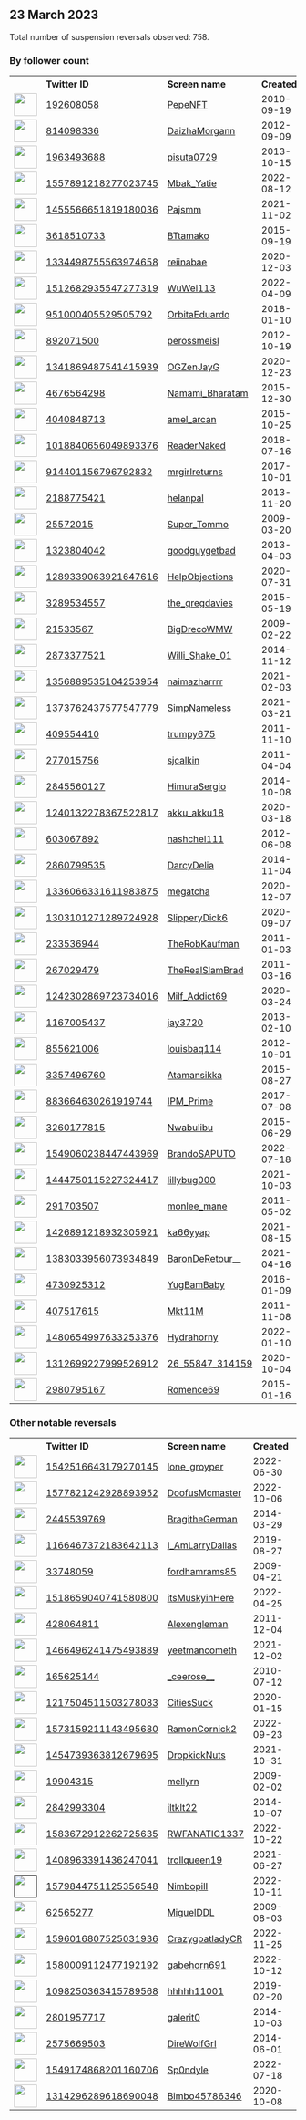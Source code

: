 
## 23 March 2023
Total number of suspension reversals observed: 758.

### By follower count
<table><tr><th></th><th align="left">Twitter ID</th><th align="left">Screen name</th>
<th align="left">Created</th><th align="left">Status</th><th align="left">Suspended</th><th align="left">Followers</th>
<tr><td><a href="https://pbs.twimg.com/profile_images/1477061966317461504/WUzVJE-U_normal.jpg"><img src="https://pbs.twimg.com/profile_images/1477061966317461504/WUzVJE-U_normal.jpg" width="40px" height="40px" align="center"/></a></td><td><a href="https://twitter.com/intent/user?user_id=192608058">192608058</a></td><td><a href="https://twitter.com/PepeNFT">PepeNFT</a></td><td>2010-09-19</td><td align="center"></td><td>2022-02-23</td><td>1615906</td></tr>
<tr><td><a href="https://pbs.twimg.com/profile_images/1630306755816345600/8Hio8GfF_normal.jpg"><img src="https://pbs.twimg.com/profile_images/1630306755816345600/8Hio8GfF_normal.jpg" width="40px" height="40px" align="center"/></a></td><td><a href="https://twitter.com/intent/user?user_id=814098336">814098336</a></td><td><a href="https://twitter.com/DaizhaMorgann">DaizhaMorgann</a></td><td>2012-09-09</td><td align="center"></td><td></td><td>391550</td></tr>
<tr><td><a href="https://pbs.twimg.com/profile_images/1355027913763024898/jFRhb3UI_normal.jpg"><img src="https://pbs.twimg.com/profile_images/1355027913763024898/jFRhb3UI_normal.jpg" width="40px" height="40px" align="center"/></a></td><td><a href="https://twitter.com/intent/user?user_id=1963493688">1963493688</a></td><td><a href="https://twitter.com/pisuta0729">pisuta0729</a></td><td>2013-10-15</td><td align="center"></td><td>2023-02-03</td><td>86938</td></tr>
<tr><td><a href="https://pbs.twimg.com/profile_images/1574538150667440128/TUQFkak__normal.jpg"><img src="https://pbs.twimg.com/profile_images/1574538150667440128/TUQFkak__normal.jpg" width="40px" height="40px" align="center"/></a></td><td><a href="https://twitter.com/intent/user?user_id=1557891218277023745">1557891218277023745</a></td><td><a href="https://twitter.com/Mbak_Yatie">Mbak_Yatie</a></td><td>2022-08-12</td><td align="center">🔒</td><td>2023-01-07</td><td>83374</td></tr>
<tr><td><a href="https://pbs.twimg.com/profile_images/1637107429790867456/9o19xAWv_normal.jpg"><img src="https://pbs.twimg.com/profile_images/1637107429790867456/9o19xAWv_normal.jpg" width="40px" height="40px" align="center"/></a></td><td><a href="https://twitter.com/intent/user?user_id=1455566651819180036">1455566651819180036</a></td><td><a href="https://twitter.com/Pajsmm">Pajsmm</a></td><td>2021-11-02</td><td align="center"></td><td>2022-08-15</td><td>58053</td></tr>
<tr><td><a href="https://pbs.twimg.com/profile_images/1585459670021382145/Gr_bE9SG_normal.jpg"><img src="https://pbs.twimg.com/profile_images/1585459670021382145/Gr_bE9SG_normal.jpg" width="40px" height="40px" align="center"/></a></td><td><a href="https://twitter.com/intent/user?user_id=3618510733">3618510733</a></td><td><a href="https://twitter.com/BTtamako">BTtamako</a></td><td>2015-09-19</td><td align="center"></td><td>2023-02-15</td><td>56180</td></tr>
<tr><td><a href="https://pbs.twimg.com/profile_images/1640862967930449920/CZd_wWeP_normal.jpg"><img src="https://pbs.twimg.com/profile_images/1640862967930449920/CZd_wWeP_normal.jpg" width="40px" height="40px" align="center"/></a></td><td><a href="https://twitter.com/intent/user?user_id=1334498755563974658">1334498755563974658</a></td><td><a href="https://twitter.com/reiinabae">reiinabae</a></td><td>2020-12-03</td><td align="center"></td><td>2023-01-06</td><td>45630</td></tr>
<tr><td><a href="https://pbs.twimg.com/profile_images/1517222273039708161/98wNOFut_normal.jpg"><img src="https://pbs.twimg.com/profile_images/1517222273039708161/98wNOFut_normal.jpg" width="40px" height="40px" align="center"/></a></td><td><a href="https://twitter.com/intent/user?user_id=1512682935547277319">1512682935547277319</a></td><td><a href="https://twitter.com/WuWei113">WuWei113</a></td><td>2022-04-09</td><td align="center"></td><td>2022-04-27</td><td>39682</td></tr>
<tr><td><a href="https://pbs.twimg.com/profile_images/1393968764178345986/IUagssHz_normal.jpg"><img src="https://pbs.twimg.com/profile_images/1393968764178345986/IUagssHz_normal.jpg" width="40px" height="40px" align="center"/></a></td><td><a href="https://twitter.com/intent/user?user_id=951000405529505792">951000405529505792</a></td><td><a href="https://twitter.com/OrbitaEduardo">OrbitaEduardo</a></td><td>2018-01-10</td><td align="center"></td><td></td><td>24428</td></tr>
<tr><td><a href="https://pbs.twimg.com/profile_images/1013074744957120513/IOOdNBJn_normal.jpg"><img src="https://pbs.twimg.com/profile_images/1013074744957120513/IOOdNBJn_normal.jpg" width="40px" height="40px" align="center"/></a></td><td><a href="https://twitter.com/intent/user?user_id=892071500">892071500</a></td><td><a href="https://twitter.com/perossmeisl">perossmeisl</a></td><td>2012-10-19</td><td align="center"></td><td></td><td>20188</td></tr>
<tr><td><a href="https://pbs.twimg.com/profile_images/1664413583965405189/2ru8LS0L_normal.jpg"><img src="https://pbs.twimg.com/profile_images/1664413583965405189/2ru8LS0L_normal.jpg" width="40px" height="40px" align="center"/></a></td><td><a href="https://twitter.com/intent/user?user_id=1341869487541415939">1341869487541415939</a></td><td><a href="https://twitter.com/OGZenJayG">OGZenJayG</a></td><td>2020-12-23</td><td align="center"></td><td></td><td>20178</td></tr>
<tr><td><a href="https://pbs.twimg.com/profile_images/1676645778859921409/17fso4T9_normal.jpg"><img src="https://pbs.twimg.com/profile_images/1676645778859921409/17fso4T9_normal.jpg" width="40px" height="40px" align="center"/></a></td><td><a href="https://twitter.com/intent/user?user_id=4676564298">4676564298</a></td><td><a href="https://twitter.com/Namami_Bharatam">Namami_Bharatam</a></td><td>2015-12-30</td><td align="center"></td><td></td><td>16742</td></tr>
<tr><td><a href="https://pbs.twimg.com/profile_images/1638536412222898177/wJLrMK-R_normal.jpg"><img src="https://pbs.twimg.com/profile_images/1638536412222898177/wJLrMK-R_normal.jpg" width="40px" height="40px" align="center"/></a></td><td><a href="https://twitter.com/intent/user?user_id=4040848713">4040848713</a></td><td><a href="https://twitter.com/amel_arcan">amel_arcan</a></td><td>2015-10-25</td><td align="center">👋</td><td>2022-05-31</td><td>15723</td></tr>
<tr><td><a href="https://pbs.twimg.com/profile_images/1323276491535261697/0UlKvuK3_normal.jpg"><img src="https://pbs.twimg.com/profile_images/1323276491535261697/0UlKvuK3_normal.jpg" width="40px" height="40px" align="center"/></a></td><td><a href="https://twitter.com/intent/user?user_id=1018840656049893376">1018840656049893376</a></td><td><a href="https://twitter.com/ReaderNaked">ReaderNaked</a></td><td>2018-07-16</td><td align="center"></td><td>2023-02-02</td><td>14164</td></tr>
<tr><td><a href="https://pbs.twimg.com/profile_images/1564447874125283329/-9nBxQ5__normal.jpg"><img src="https://pbs.twimg.com/profile_images/1564447874125283329/-9nBxQ5__normal.jpg" width="40px" height="40px" align="center"/></a></td><td><a href="https://twitter.com/intent/user?user_id=914401156796792832">914401156796792832</a></td><td><a href="https://twitter.com/mrgirlreturns">mrgirlreturns</a></td><td>2017-10-01</td><td align="center"></td><td>2023-03-21</td><td>13604</td></tr>
<tr><td><a href="https://pbs.twimg.com/profile_images/1674866661973712929/6AehD7Fl_normal.jpg"><img src="https://pbs.twimg.com/profile_images/1674866661973712929/6AehD7Fl_normal.jpg" width="40px" height="40px" align="center"/></a></td><td><a href="https://twitter.com/intent/user?user_id=2188775421">2188775421</a></td><td><a href="https://twitter.com/helanpal">helanpal</a></td><td>2013-11-20</td><td align="center"></td><td>2023-02-06</td><td>13310</td></tr>
<tr><td><a href="https://pbs.twimg.com/profile_images/683639369522089984/kQEdX2Ne_normal.png"><img src="https://pbs.twimg.com/profile_images/683639369522089984/kQEdX2Ne_normal.png" width="40px" height="40px" align="center"/></a></td><td><a href="https://twitter.com/intent/user?user_id=25572015">25572015</a></td><td><a href="https://twitter.com/Super_Tommo">Super_Tommo</a></td><td>2009-03-20</td><td align="center"></td><td>2022-12-21</td><td>13268</td></tr>
<tr><td><a href="https://pbs.twimg.com/profile_images/1607941739607896065/yRfmVPOf_normal.jpg"><img src="https://pbs.twimg.com/profile_images/1607941739607896065/yRfmVPOf_normal.jpg" width="40px" height="40px" align="center"/></a></td><td><a href="https://twitter.com/intent/user?user_id=1323804042">1323804042</a></td><td><a href="https://twitter.com/goodguygetbad">goodguygetbad</a></td><td>2013-04-03</td><td align="center"></td><td>2023-02-04</td><td>11684</td></tr>
<tr><td><a href="https://pbs.twimg.com/profile_images/1570437264240672768/alsRz3ff_normal.jpg"><img src="https://pbs.twimg.com/profile_images/1570437264240672768/alsRz3ff_normal.jpg" width="40px" height="40px" align="center"/></a></td><td><a href="https://twitter.com/intent/user?user_id=1289339063921647616">1289339063921647616</a></td><td><a href="https://twitter.com/HelpObjections">HelpObjections</a></td><td>2020-07-31</td><td align="center">🔒</td><td>2022-09-21</td><td>11555</td></tr>
<tr><td><a href="https://pbs.twimg.com/profile_images/1017252198961557504/uH8RhwTM_normal.jpg"><img src="https://pbs.twimg.com/profile_images/1017252198961557504/uH8RhwTM_normal.jpg" width="40px" height="40px" align="center"/></a></td><td><a href="https://twitter.com/intent/user?user_id=3289534557">3289534557</a></td><td><a href="https://twitter.com/the_gregdavies">the_gregdavies</a></td><td>2015-05-19</td><td align="center"></td><td>2023-03-15</td><td>10661</td></tr>
<tr><td><a href="https://pbs.twimg.com/profile_images/1660927034380500992/ezPx20qP_normal.jpg"><img src="https://pbs.twimg.com/profile_images/1660927034380500992/ezPx20qP_normal.jpg" width="40px" height="40px" align="center"/></a></td><td><a href="https://twitter.com/intent/user?user_id=21533567">21533567</a></td><td><a href="https://twitter.com/BigDrecoWMW">BigDrecoWMW</a></td><td>2009-02-22</td><td align="center"></td><td>2023-02-06</td><td>10444</td></tr>
<tr><td><a href="https://pbs.twimg.com/profile_images/1348275536754302977/hFaLycwT_normal.jpg"><img src="https://pbs.twimg.com/profile_images/1348275536754302977/hFaLycwT_normal.jpg" width="40px" height="40px" align="center"/></a></td><td><a href="https://twitter.com/intent/user?user_id=2873377521">2873377521</a></td><td><a href="https://twitter.com/Willi_Shake_01">Willi_Shake_01</a></td><td>2014-11-12</td><td align="center"></td><td>2023-01-19</td><td>9788</td></tr>
<tr><td><a href="https://pbs.twimg.com/profile_images/1567453649936482304/gIiSj9Z0_normal.jpg"><img src="https://pbs.twimg.com/profile_images/1567453649936482304/gIiSj9Z0_normal.jpg" width="40px" height="40px" align="center"/></a></td><td><a href="https://twitter.com/intent/user?user_id=1356889535104253954">1356889535104253954</a></td><td><a href="https://twitter.com/naimazharrrr">naimazharrrr</a></td><td>2021-02-03</td><td align="center"></td><td>2022-09-09</td><td>9362</td></tr>
<tr><td><a href="https://pbs.twimg.com/profile_images/1594737714682744833/bLoe-0nG_normal.jpg"><img src="https://pbs.twimg.com/profile_images/1594737714682744833/bLoe-0nG_normal.jpg" width="40px" height="40px" align="center"/></a></td><td><a href="https://twitter.com/intent/user?user_id=1373762437577547779">1373762437577547779</a></td><td><a href="https://twitter.com/SimpNameless">SimpNameless</a></td><td>2021-03-21</td><td align="center"></td><td>2023-02-03</td><td>8108</td></tr>
<tr><td><a href="https://pbs.twimg.com/profile_images/1268219936058589185/DdWsib0r_normal.jpg"><img src="https://pbs.twimg.com/profile_images/1268219936058589185/DdWsib0r_normal.jpg" width="40px" height="40px" align="center"/></a></td><td><a href="https://twitter.com/intent/user?user_id=409554410">409554410</a></td><td><a href="https://twitter.com/trumpy675">trumpy675</a></td><td>2011-11-10</td><td align="center"></td><td></td><td>7536</td></tr>
<tr><td><a href="https://pbs.twimg.com/profile_images/1525088560017297408/8h003T-a_normal.jpg"><img src="https://pbs.twimg.com/profile_images/1525088560017297408/8h003T-a_normal.jpg" width="40px" height="40px" align="center"/></a></td><td><a href="https://twitter.com/intent/user?user_id=277015756">277015756</a></td><td><a href="https://twitter.com/sjcalkin">sjcalkin</a></td><td>2011-04-04</td><td align="center"></td><td>2023-03-03</td><td>7465</td></tr>
<tr><td><a href="https://pbs.twimg.com/profile_images/1651379140136771586/BPSCec13_normal.jpg"><img src="https://pbs.twimg.com/profile_images/1651379140136771586/BPSCec13_normal.jpg" width="40px" height="40px" align="center"/></a></td><td><a href="https://twitter.com/intent/user?user_id=2845560127">2845560127</a></td><td><a href="https://twitter.com/HimuraSergio">HimuraSergio</a></td><td>2014-10-08</td><td align="center"></td><td>2023-02-05</td><td>7299</td></tr>
<tr><td><a href="https://pbs.twimg.com/profile_images/1679384952037834754/dAsXPC6Z_normal.jpg"><img src="https://pbs.twimg.com/profile_images/1679384952037834754/dAsXPC6Z_normal.jpg" width="40px" height="40px" align="center"/></a></td><td><a href="https://twitter.com/intent/user?user_id=1240132278367522817">1240132278367522817</a></td><td><a href="https://twitter.com/akku_akku18">akku_akku18</a></td><td>2020-03-18</td><td align="center"></td><td></td><td>7113</td></tr>
<tr><td><a href="https://pbs.twimg.com/profile_images/1506529035236560897/Gtnm4e2Y_normal.jpg"><img src="https://pbs.twimg.com/profile_images/1506529035236560897/Gtnm4e2Y_normal.jpg" width="40px" height="40px" align="center"/></a></td><td><a href="https://twitter.com/intent/user?user_id=603067892">603067892</a></td><td><a href="https://twitter.com/nashchel111">nashchel111</a></td><td>2012-06-08</td><td align="center"></td><td>2022-09-20</td><td>7016</td></tr>
<tr><td><a href="https://pbs.twimg.com/profile_images/863065365932384256/e8lLenBO_normal.jpg"><img src="https://pbs.twimg.com/profile_images/863065365932384256/e8lLenBO_normal.jpg" width="40px" height="40px" align="center"/></a></td><td><a href="https://twitter.com/intent/user?user_id=2860799535">2860799535</a></td><td><a href="https://twitter.com/DarcyDelia">DarcyDelia</a></td><td>2014-11-04</td><td align="center"></td><td></td><td>6878</td></tr>
<tr><td><a href="https://pbs.twimg.com/profile_images/1498678264231047178/VBNX_sfM_normal.jpg"><img src="https://pbs.twimg.com/profile_images/1498678264231047178/VBNX_sfM_normal.jpg" width="40px" height="40px" align="center"/></a></td><td><a href="https://twitter.com/intent/user?user_id=1336066331611983875">1336066331611983875</a></td><td><a href="https://twitter.com/megatcha">megatcha</a></td><td>2020-12-07</td><td align="center">🚫</td><td>2022-07-03</td><td>6334</td></tr>
<tr><td><a href="https://pbs.twimg.com/profile_images/1303792278125735936/Q3Ou7KY8_normal.jpg"><img src="https://pbs.twimg.com/profile_images/1303792278125735936/Q3Ou7KY8_normal.jpg" width="40px" height="40px" align="center"/></a></td><td><a href="https://twitter.com/intent/user?user_id=1303101271289724928">1303101271289724928</a></td><td><a href="https://twitter.com/SlipperyDick6">SlipperyDick6</a></td><td>2020-09-07</td><td align="center">👋</td><td>2023-03-15</td><td>6239</td></tr>
<tr><td><a href="https://pbs.twimg.com/profile_images/1645951434242785282/EgjVwbdy_normal.jpg"><img src="https://pbs.twimg.com/profile_images/1645951434242785282/EgjVwbdy_normal.jpg" width="40px" height="40px" align="center"/></a></td><td><a href="https://twitter.com/intent/user?user_id=233536944">233536944</a></td><td><a href="https://twitter.com/TheRobKaufman">TheRobKaufman</a></td><td>2011-01-03</td><td align="center"></td><td></td><td>6098</td></tr>
<tr><td><a href="https://pbs.twimg.com/profile_images/1627741119600594945/xsktjT2O_normal.jpg"><img src="https://pbs.twimg.com/profile_images/1627741119600594945/xsktjT2O_normal.jpg" width="40px" height="40px" align="center"/></a></td><td><a href="https://twitter.com/intent/user?user_id=267029479">267029479</a></td><td><a href="https://twitter.com/TheRealSlamBrad">TheRealSlamBrad</a></td><td>2011-03-16</td><td align="center">👋</td><td></td><td>5100</td></tr>
<tr><td><a href="https://pbs.twimg.com/profile_images/1613068535189868544/pm_jRcAW_normal.jpg"><img src="https://pbs.twimg.com/profile_images/1613068535189868544/pm_jRcAW_normal.jpg" width="40px" height="40px" align="center"/></a></td><td><a href="https://twitter.com/intent/user?user_id=1242302869723734016">1242302869723734016</a></td><td><a href="https://twitter.com/Milf_Addict69">Milf_Addict69</a></td><td>2020-03-24</td><td align="center"></td><td>2023-02-05</td><td>4828</td></tr>
<tr><td><a href="https://pbs.twimg.com/profile_images/980715258770845696/cixYhdug_normal.jpg"><img src="https://pbs.twimg.com/profile_images/980715258770845696/cixYhdug_normal.jpg" width="40px" height="40px" align="center"/></a></td><td><a href="https://twitter.com/intent/user?user_id=1167005437">1167005437</a></td><td><a href="https://twitter.com/jay3720">jay3720</a></td><td>2013-02-10</td><td align="center"></td><td>2023-02-03</td><td>4762</td></tr>
<tr><td><a href="https://pbs.twimg.com/profile_images/1177050882799800322/WFga9gA1_normal.jpg"><img src="https://pbs.twimg.com/profile_images/1177050882799800322/WFga9gA1_normal.jpg" width="40px" height="40px" align="center"/></a></td><td><a href="https://twitter.com/intent/user?user_id=855621006">855621006</a></td><td><a href="https://twitter.com/louisbaq114">louisbaq114</a></td><td>2012-10-01</td><td align="center"></td><td>2023-03-20</td><td>4416</td></tr>
<tr><td><a href="https://pbs.twimg.com/profile_images/1580916389933887491/btsQloS7_normal.jpg"><img src="https://pbs.twimg.com/profile_images/1580916389933887491/btsQloS7_normal.jpg" width="40px" height="40px" align="center"/></a></td><td><a href="https://twitter.com/intent/user?user_id=3357496760">3357496760</a></td><td><a href="https://twitter.com/Atamansikka">Atamansikka</a></td><td>2015-08-27</td><td align="center"></td><td>2022-12-20</td><td>4302</td></tr>
<tr><td><a href="https://pbs.twimg.com/profile_images/1027720598137516032/0UwpoWRc_normal.jpg"><img src="https://pbs.twimg.com/profile_images/1027720598137516032/0UwpoWRc_normal.jpg" width="40px" height="40px" align="center"/></a></td><td><a href="https://twitter.com/intent/user?user_id=883664630261919744">883664630261919744</a></td><td><a href="https://twitter.com/IPM_Prime">IPM_Prime</a></td><td>2017-07-08</td><td align="center"></td><td></td><td>3782</td></tr>
<tr><td><a href="https://pbs.twimg.com/profile_images/1476949171093446656/tObNMPp5_normal.jpg"><img src="https://pbs.twimg.com/profile_images/1476949171093446656/tObNMPp5_normal.jpg" width="40px" height="40px" align="center"/></a></td><td><a href="https://twitter.com/intent/user?user_id=3260177815">3260177815</a></td><td><a href="https://twitter.com/Nwabulibu">Nwabulibu</a></td><td>2015-06-29</td><td align="center"></td><td>2023-03-13</td><td>3221</td></tr>
<tr><td><a href="https://pbs.twimg.com/profile_images/1630424214502092800/n_quwUbX_normal.jpg"><img src="https://pbs.twimg.com/profile_images/1630424214502092800/n_quwUbX_normal.jpg" width="40px" height="40px" align="center"/></a></td><td><a href="https://twitter.com/intent/user?user_id=1549060238447443969">1549060238447443969</a></td><td><a href="https://twitter.com/BrandoSAPUTO">BrandoSAPUTO</a></td><td>2022-07-18</td><td align="center"></td><td>2023-03-21</td><td>3181</td></tr>
<tr><td><a href="https://pbs.twimg.com/profile_images/1456410262307672065/hj03L0WG_normal.jpg"><img src="https://pbs.twimg.com/profile_images/1456410262307672065/hj03L0WG_normal.jpg" width="40px" height="40px" align="center"/></a></td><td><a href="https://twitter.com/intent/user?user_id=1444750115227324417">1444750115227324417</a></td><td><a href="https://twitter.com/lillybug000">lillybug000</a></td><td>2021-10-03</td><td align="center"></td><td>2023-03-17</td><td>3174</td></tr>
<tr><td><a href="https://pbs.twimg.com/profile_images/1597984035913060358/ZALz9MUl_normal.jpg"><img src="https://pbs.twimg.com/profile_images/1597984035913060358/ZALz9MUl_normal.jpg" width="40px" height="40px" align="center"/></a></td><td><a href="https://twitter.com/intent/user?user_id=291703507">291703507</a></td><td><a href="https://twitter.com/monlee_mane">monlee_mane</a></td><td>2011-05-02</td><td align="center"></td><td>2023-01-15</td><td>3155</td></tr>
<tr><td><a href="https://pbs.twimg.com/profile_images/1599486078037422082/S24_Db0h_normal.jpg"><img src="https://pbs.twimg.com/profile_images/1599486078037422082/S24_Db0h_normal.jpg" width="40px" height="40px" align="center"/></a></td><td><a href="https://twitter.com/intent/user?user_id=1426891218932305921">1426891218932305921</a></td><td><a href="https://twitter.com/ka66yyap">ka66yyap</a></td><td>2021-08-15</td><td align="center"></td><td>2023-02-06</td><td>3149</td></tr>
<tr><td><a href="https://pbs.twimg.com/profile_images/1673354688316547074/aX3qvG2L_normal.jpg"><img src="https://pbs.twimg.com/profile_images/1673354688316547074/aX3qvG2L_normal.jpg" width="40px" height="40px" align="center"/></a></td><td><a href="https://twitter.com/intent/user?user_id=1383033956073934849">1383033956073934849</a></td><td><a href="https://twitter.com/BaronDeRetour__">BaronDeRetour__</a></td><td>2021-04-16</td><td align="center">🚫</td><td>2023-01-14</td><td>3024</td></tr>
<tr><td><a href="https://pbs.twimg.com/profile_images/1489214427102846979/r0yH9W6r_normal.jpg"><img src="https://pbs.twimg.com/profile_images/1489214427102846979/r0yH9W6r_normal.jpg" width="40px" height="40px" align="center"/></a></td><td><a href="https://twitter.com/intent/user?user_id=4730925312">4730925312</a></td><td><a href="https://twitter.com/YugBamBaby">YugBamBaby</a></td><td>2016-01-09</td><td align="center"></td><td>2022-09-03</td><td>2946</td></tr>
<tr><td><a href="https://pbs.twimg.com/profile_images/1167516283992268804/SKAtWsek_normal.jpg"><img src="https://pbs.twimg.com/profile_images/1167516283992268804/SKAtWsek_normal.jpg" width="40px" height="40px" align="center"/></a></td><td><a href="https://twitter.com/intent/user?user_id=407517615">407517615</a></td><td><a href="https://twitter.com/Mkt11M">Mkt11M</a></td><td>2011-11-08</td><td align="center"></td><td></td><td>2904</td></tr>
<tr><td><a href="https://pbs.twimg.com/profile_images/1655972203605774336/Lfe-Z2sc_normal.jpg"><img src="https://pbs.twimg.com/profile_images/1655972203605774336/Lfe-Z2sc_normal.jpg" width="40px" height="40px" align="center"/></a></td><td><a href="https://twitter.com/intent/user?user_id=1480654997633253376">1480654997633253376</a></td><td><a href="https://twitter.com/Hydrahorny">Hydrahorny</a></td><td>2022-01-10</td><td align="center"></td><td>2023-02-02</td><td>2894</td></tr>
<tr><td><a href="https://pbs.twimg.com/profile_images/1368118350161862657/7Jnbnd62_normal.jpg"><img src="https://pbs.twimg.com/profile_images/1368118350161862657/7Jnbnd62_normal.jpg" width="40px" height="40px" align="center"/></a></td><td><a href="https://twitter.com/intent/user?user_id=1312699227999526912">1312699227999526912</a></td><td><a href="https://twitter.com/26_55847_314159">26_55847_314159</a></td><td>2020-10-04</td><td align="center">🔒</td><td>2022-04-04</td><td>2663</td></tr>
<tr><td><a href="https://pbs.twimg.com/profile_images/659573262058393604/U4Nsnz9o_normal.jpg"><img src="https://pbs.twimg.com/profile_images/659573262058393604/U4Nsnz9o_normal.jpg" width="40px" height="40px" align="center"/></a></td><td><a href="https://twitter.com/intent/user?user_id=2980795167">2980795167</a></td><td><a href="https://twitter.com/Romence69">Romence69</a></td><td>2015-01-16</td><td align="center"></td><td>2023-02-05</td><td>2581</td></tr>
</table>

### Other notable reversals
<table><tr><th></th><th align="left">Twitter ID</th><th align="left">Screen name</th>
<th align="left">Created</th><th align="left">Status</th><th align="left">Suspended</th><th align="left">Followers</th>
<tr><td><a href="https://pbs.twimg.com/profile_images/1639671449215549441/D3Uh06KZ_normal.jpg"><img src="https://pbs.twimg.com/profile_images/1639671449215549441/D3Uh06KZ_normal.jpg" width="40px" height="40px" align="center"/></a></td><td><a href="https://twitter.com/intent/user?user_id=1542516643179270145">1542516643179270145</a></td><td><a href="https://twitter.com/lone_groyper">lone_groyper</a></td><td>2022-06-30</td><td align="center"></td><td>2022-08-30</td><td>388</td></tr>
<tr><td><a href="https://pbs.twimg.com/profile_images/1643716012452331527/LioRT6zg_normal.jpg"><img src="https://pbs.twimg.com/profile_images/1643716012452331527/LioRT6zg_normal.jpg" width="40px" height="40px" align="center"/></a></td><td><a href="https://twitter.com/intent/user?user_id=1577821242928893952">1577821242928893952</a></td><td><a href="https://twitter.com/DoofusMcmaster">DoofusMcmaster</a></td><td>2022-10-06</td><td align="center"></td><td>2022-12-09</td><td>679</td></tr>
<tr><td><a href="https://pbs.twimg.com/profile_images/1183446580285845509/JG-xt9g7_normal.jpg"><img src="https://pbs.twimg.com/profile_images/1183446580285845509/JG-xt9g7_normal.jpg" width="40px" height="40px" align="center"/></a></td><td><a href="https://twitter.com/intent/user?user_id=2445539769">2445539769</a></td><td><a href="https://twitter.com/BragitheGerman">BragitheGerman</a></td><td>2014-03-29</td><td align="center">👋</td><td>2022-11-06</td><td>582</td></tr>
<tr><td><a href="https://pbs.twimg.com/profile_images/1441450003562733568/wHwjr0Pl_normal.jpg"><img src="https://pbs.twimg.com/profile_images/1441450003562733568/wHwjr0Pl_normal.jpg" width="40px" height="40px" align="center"/></a></td><td><a href="https://twitter.com/intent/user?user_id=1166467372183642113">1166467372183642113</a></td><td><a href="https://twitter.com/I_AmLarryDallas">I_AmLarryDallas</a></td><td>2019-08-27</td><td align="center"></td><td>2022-12-02</td><td>325</td></tr>
<tr><td><a href="https://pbs.twimg.com/profile_images/1232466061146062848/JR5DVmfF_normal.jpg"><img src="https://pbs.twimg.com/profile_images/1232466061146062848/JR5DVmfF_normal.jpg" width="40px" height="40px" align="center"/></a></td><td><a href="https://twitter.com/intent/user?user_id=33748059">33748059</a></td><td><a href="https://twitter.com/fordhamrams85">fordhamrams85</a></td><td>2009-04-21</td><td align="center"></td><td>2023-03-01</td><td>808</td></tr>
<tr><td><a href="https://pbs.twimg.com/profile_images/1647632319342075905/pagp1dom_normal.jpg"><img src="https://pbs.twimg.com/profile_images/1647632319342075905/pagp1dom_normal.jpg" width="40px" height="40px" align="center"/></a></td><td><a href="https://twitter.com/intent/user?user_id=1518659040741580800">1518659040741580800</a></td><td><a href="https://twitter.com/itsMuskyinHere">itsMuskyinHere</a></td><td>2022-04-25</td><td align="center">🚫</td><td>2022-12-12</td><td>152</td></tr>
<tr><td><a href="https://pbs.twimg.com/profile_images/897421921553448963/p-Ph-R7z_normal.jpg"><img src="https://pbs.twimg.com/profile_images/897421921553448963/p-Ph-R7z_normal.jpg" width="40px" height="40px" align="center"/></a></td><td><a href="https://twitter.com/intent/user?user_id=428064811">428064811</a></td><td><a href="https://twitter.com/Alexengleman">Alexengleman</a></td><td>2011-12-04</td><td align="center"></td><td>2023-03-13</td><td>58</td></tr>
<tr><td><a href="https://pbs.twimg.com/profile_images/1639298468379328512/7ExY_ugX_normal.jpg"><img src="https://pbs.twimg.com/profile_images/1639298468379328512/7ExY_ugX_normal.jpg" width="40px" height="40px" align="center"/></a></td><td><a href="https://twitter.com/intent/user?user_id=1466496241475493889">1466496241475493889</a></td><td><a href="https://twitter.com/yeetmancometh">yeetmancometh</a></td><td>2021-12-02</td><td align="center"></td><td>2022-07-21</td><td>453</td></tr>
<tr><td><a href="https://pbs.twimg.com/profile_images/1593101703720493058/6E6uDs58_normal.jpg"><img src="https://pbs.twimg.com/profile_images/1593101703720493058/6E6uDs58_normal.jpg" width="40px" height="40px" align="center"/></a></td><td><a href="https://twitter.com/intent/user?user_id=165625144">165625144</a></td><td><a href="https://twitter.com/_ceerose__">_ceerose__</a></td><td>2010-07-12</td><td align="center"></td><td>2022-11-21</td><td>252</td></tr>
<tr><td><a href="https://pbs.twimg.com/profile_images/1295010532521644032/2M12Fucu_normal.jpg"><img src="https://pbs.twimg.com/profile_images/1295010532521644032/2M12Fucu_normal.jpg" width="40px" height="40px" align="center"/></a></td><td><a href="https://twitter.com/intent/user?user_id=1217504511503278083">1217504511503278083</a></td><td><a href="https://twitter.com/CitiesSuck">CitiesSuck</a></td><td>2020-01-15</td><td align="center"></td><td>2022-11-07</td><td>381</td></tr>
<tr><td><a href="https://pbs.twimg.com/profile_images/1584343613735051264/6D_Cza20_normal.jpg"><img src="https://pbs.twimg.com/profile_images/1584343613735051264/6D_Cza20_normal.jpg" width="40px" height="40px" align="center"/></a></td><td><a href="https://twitter.com/intent/user?user_id=1573159211143495680">1573159211143495680</a></td><td><a href="https://twitter.com/RamonCornick2">RamonCornick2</a></td><td>2022-09-23</td><td align="center"></td><td>2022-12-19</td><td>49</td></tr>
<tr><td><a href="https://pbs.twimg.com/profile_images/1660451053698187264/UnKNQCDR_normal.jpg"><img src="https://pbs.twimg.com/profile_images/1660451053698187264/UnKNQCDR_normal.jpg" width="40px" height="40px" align="center"/></a></td><td><a href="https://twitter.com/intent/user?user_id=1454739363812679695">1454739363812679695</a></td><td><a href="https://twitter.com/DropkickNuts">DropkickNuts</a></td><td>2021-10-31</td><td align="center"></td><td>2022-10-26</td><td>1153</td></tr>
<tr><td><a href="https://pbs.twimg.com/profile_images/543910643418427392/cNVhyD6W_normal.png"><img src="https://pbs.twimg.com/profile_images/543910643418427392/cNVhyD6W_normal.png" width="40px" height="40px" align="center"/></a></td><td><a href="https://twitter.com/intent/user?user_id=19904315">19904315</a></td><td><a href="https://twitter.com/mellyrn">mellyrn</a></td><td>2009-02-02</td><td align="center"></td><td>2022-12-13</td><td>325</td></tr>
<tr><td><a href="https://pbs.twimg.com/profile_images/1369294046980608001/wlATpR22_normal.jpg"><img src="https://pbs.twimg.com/profile_images/1369294046980608001/wlATpR22_normal.jpg" width="40px" height="40px" align="center"/></a></td><td><a href="https://twitter.com/intent/user?user_id=2842993304">2842993304</a></td><td><a href="https://twitter.com/jltklt22">jltklt22</a></td><td>2014-10-07</td><td align="center"></td><td>2023-03-18</td><td>1221</td></tr>
<tr><td><a href="https://pbs.twimg.com/profile_images/1585847537944125440/H_F6jbtZ_normal.jpg"><img src="https://pbs.twimg.com/profile_images/1585847537944125440/H_F6jbtZ_normal.jpg" width="40px" height="40px" align="center"/></a></td><td><a href="https://twitter.com/intent/user?user_id=1583672912262725635">1583672912262725635</a></td><td><a href="https://twitter.com/RWFANATIC1337">RWFANATIC1337</a></td><td>2022-10-22</td><td align="center"></td><td>2022-11-25</td><td>93</td></tr>
<tr><td><a href="https://pbs.twimg.com/profile_images/1515376312906616842/QxPxXGCL_normal.jpg"><img src="https://pbs.twimg.com/profile_images/1515376312906616842/QxPxXGCL_normal.jpg" width="40px" height="40px" align="center"/></a></td><td><a href="https://twitter.com/intent/user?user_id=1408963391436247041">1408963391436247041</a></td><td><a href="https://twitter.com/trollqueen19">trollqueen19</a></td><td>2021-06-27</td><td align="center"></td><td>2023-01-03</td><td>302</td></tr>
<tr><td><a href=""><img src="" width="40px" height="40px" align="center"/></a></td><td><a href="https://twitter.com/intent/user?user_id=1579844751125356548">1579844751125356548</a></td><td><a href="https://twitter.com/NimbopilI">NimbopilI</a></td><td>2022-10-11</td><td align="center"></td><td>2023-03-18</td><td>20</td></tr>
<tr><td><a href="https://pbs.twimg.com/profile_images/1678163434582450176/XBlbRlHC_normal.jpg"><img src="https://pbs.twimg.com/profile_images/1678163434582450176/XBlbRlHC_normal.jpg" width="40px" height="40px" align="center"/></a></td><td><a href="https://twitter.com/intent/user?user_id=62565277">62565277</a></td><td><a href="https://twitter.com/MiguelDDL">MiguelDDL</a></td><td>2009-08-03</td><td align="center"></td><td>2023-02-09</td><td>1152</td></tr>
<tr><td><a href="https://pbs.twimg.com/profile_images/1603949182204510208/38RUqrih_normal.jpg"><img src="https://pbs.twimg.com/profile_images/1603949182204510208/38RUqrih_normal.jpg" width="40px" height="40px" align="center"/></a></td><td><a href="https://twitter.com/intent/user?user_id=1596016807525031936">1596016807525031936</a></td><td><a href="https://twitter.com/CrazygoatladyCR">CrazygoatladyCR</a></td><td>2022-11-25</td><td align="center"></td><td>2023-03-09</td><td>43</td></tr>
<tr><td><a href="https://pbs.twimg.com/profile_images/1630819430161870848/-Gt8Rkc2_normal.jpg"><img src="https://pbs.twimg.com/profile_images/1630819430161870848/-Gt8Rkc2_normal.jpg" width="40px" height="40px" align="center"/></a></td><td><a href="https://twitter.com/intent/user?user_id=1580009112477192192">1580009112477192192</a></td><td><a href="https://twitter.com/gabehorn691">gabehorn691</a></td><td>2022-10-12</td><td align="center"></td><td>2023-03-02</td><td>11</td></tr>
<tr><td><a href="https://pbs.twimg.com/profile_images/1603810051117965312/GT2PUnA6_normal.jpg"><img src="https://pbs.twimg.com/profile_images/1603810051117965312/GT2PUnA6_normal.jpg" width="40px" height="40px" align="center"/></a></td><td><a href="https://twitter.com/intent/user?user_id=1098250363415789568">1098250363415789568</a></td><td><a href="https://twitter.com/hhhhh11001">hhhhh11001</a></td><td>2019-02-20</td><td align="center">🔒</td><td>2023-03-17</td><td>0</td></tr>
<tr><td><a href="https://pbs.twimg.com/profile_images/1297659892132655106/PcRio_sJ_normal.jpg"><img src="https://pbs.twimg.com/profile_images/1297659892132655106/PcRio_sJ_normal.jpg" width="40px" height="40px" align="center"/></a></td><td><a href="https://twitter.com/intent/user?user_id=2801957717">2801957717</a></td><td><a href="https://twitter.com/galerit0">galerit0</a></td><td>2014-10-03</td><td align="center">🚫</td><td>2022-12-09</td><td>941</td></tr>
<tr><td><a href="https://pbs.twimg.com/profile_images/488402555593306112/Q9kUctle_normal.jpeg"><img src="https://pbs.twimg.com/profile_images/488402555593306112/Q9kUctle_normal.jpeg" width="40px" height="40px" align="center"/></a></td><td><a href="https://twitter.com/intent/user?user_id=2575669503">2575669503</a></td><td><a href="https://twitter.com/DireWolfGrl">DireWolfGrl</a></td><td>2014-06-01</td><td align="center">🚫</td><td>2022-07-16</td><td>2418</td></tr>
<tr><td><a href="https://pbs.twimg.com/profile_images/1673480523920834564/S3Tp51Ho_normal.jpg"><img src="https://pbs.twimg.com/profile_images/1673480523920834564/S3Tp51Ho_normal.jpg" width="40px" height="40px" align="center"/></a></td><td><a href="https://twitter.com/intent/user?user_id=1549174868201160706">1549174868201160706</a></td><td><a href="https://twitter.com/Sp0ndyle">Sp0ndyle</a></td><td>2022-07-18</td><td align="center"></td><td>2023-02-13</td><td>831</td></tr>
<tr><td><a href="https://pbs.twimg.com/profile_images/1314296537833443329/Vxbn9TCE_normal.jpg"><img src="https://pbs.twimg.com/profile_images/1314296537833443329/Vxbn9TCE_normal.jpg" width="40px" height="40px" align="center"/></a></td><td><a href="https://twitter.com/intent/user?user_id=1314296289618690048">1314296289618690048</a></td><td><a href="https://twitter.com/Bimbo45786346">Bimbo45786346</a></td><td>2020-10-08</td><td align="center"></td><td>2023-02-03</td><td>48</td></tr>
</table>
